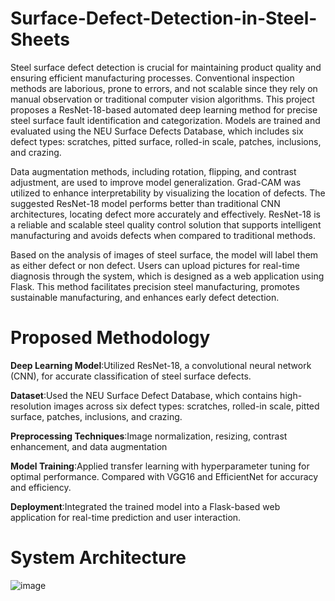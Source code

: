 # Surface-Defect-Detection-in-Steel-Sheets

Steel surface defect detection is crucial for maintaining product quality and ensuring efficient manufacturing processes. Conventional inspection methods are laborious, prone to errors, and not scalable since they rely on manual observation or traditional computer vision algorithms. This project proposes a ResNet-18-based automated deep learning method for precise steel surface fault identification and categorization. Models are trained and evaluated using the NEU Surface Defects Database, which includes six defect types: scratches, pitted surface, rolled-in scale, patches, inclusions, and crazing. 

Data augmentation methods, including rotation, flipping, and contrast adjustment, are used to improve model generalization. Grad-CAM was utilized to enhance interpretability by visualizing the location of defects. The suggested ResNet-18 model performs better than traditional CNN architectures, locating defect more accurately and effectively. ResNet-18 is a reliable and scalable steel quality control solution that supports intelligent manufacturing and avoids defects when compared to traditional methods.

Based on the analysis of images of steel surface, the model will label them as either defect or non defect. Users can upload pictures for real-time diagnosis through the system, which is designed as a web application using Flask. This method facilitates precision steel manufacturing, promotes sustainable manufacturing, and enhances early defect detection.

# Proposed Methodology

**Deep Learning Model**:Utilized ResNet-18, a convolutional neural network (CNN), for accurate classification of steel surface defects.

**Dataset**:Used the NEU Surface Defect Database, which contains high-resolution images across six defect types: scratches, rolled-in scale, pitted surface, patches, inclusions, and crazing.

**Preprocessing Techniques**:Image normalization, resizing, contrast enhancement, and data augmentation

**Model Training**:Applied transfer learning with hyperparameter tuning for optimal performance. Compared with VGG16 and EfficientNet for accuracy and efficiency.

**Deployment**:Integrated the trained model into a Flask-based web application for real-time prediction and user interaction.

# System Architecture
![image](https://github.com/user-attachments/assets/bad8621c-61fa-4437-8738-606883e6fb25)

